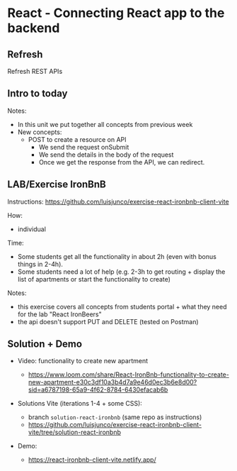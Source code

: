 

# React - Connecting React app to the backend


<!-- 


m2-m3 swap:

- (legacy) "React | Connecting React app to the backend"
  - GET /apartments
  - GET /apartments/:id
  - POST /apartments

- (new) "React | Integrating React App with backend"
  - POST /projects
  - GET /projects
  - GET /projects/:projectId
  - PUT /projects/:projectId
  - DELETE /projects/:projectId

  - POST /tasks


-->




## Refresh

Refresh REST APIs




## Intro to today

Notes:
- In this unit we put together all concepts from previous week
- New concepts: 
  - POST to create a resource on API
    - We send the request onSubmit
    - We send the details in the body of the request
    - Once we get the response from the API, we can redirect.




## LAB/Exercise IronBnB

Instructions: https://github.com/luisjunco/exercise-react-ironbnb-client-vite

How:
- individual

Time:
- Some students get all the functionality in about 2h (even with bonus things in 2-4h).
- Some students need a lot of help (e.g. 2-3h to get routing + display the list of apartments or start the functionality to create)


<!-- 

@LT/TAs:
- provide help to students that struggle more, so that then can get the list of apartments quickly & they start the functionality to CREATE.

- 4:30: meet for game + lab explanation


Alternative:
- Ask students who feels confident to start coding 
  - Start making small groups so that they can code in breakout rooms
  - LT in main room with students that feel less confident
  - TAs with students that don't feel confident but can do
  
-->



Notes:
- this exercise covers all concepts from students portal + what they need for the lab "React IronBeers"
- the api doesn't support PUT and DELETE (tested on Postman)






## Solution + Demo


- Video: functionality to create new apartment
  <!-- @LT: included in the readme with the instructions -->
  - https://www.loom.com/share/React-IronBnb-functionality-to-create-new-apartment-e30c3df10a3b4d7a9e46d0ec3b6e8d00?sid=a6787198-65a9-4f62-8784-6430efacab6b



- Solutions Vite (iterations 1-4 + some CSS):
  - branch `solution-react-ironbnb` (same repo as instructions)
  - https://github.com/luisjunco/exercise-react-ironbnb-client-vite/tree/solution-react-ironbnb


- Demo: 
  - https://react-ironbnb-client-vite.netlify.app/

